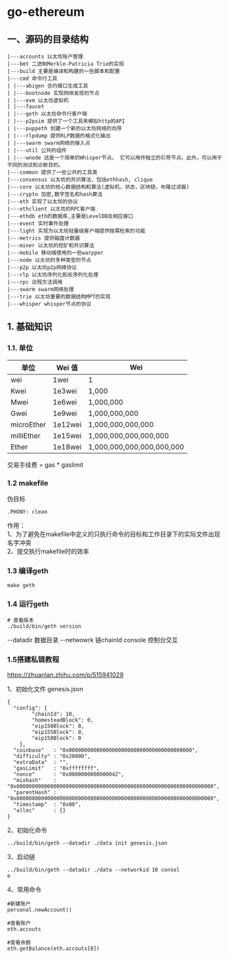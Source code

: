 # go-ethereum

## 一、源码的目录结构

``` text
|---accounts 以太坊账户管理
|---bmt 二进制Merkle-Patricia Trie的实现
|---build 主要是编译和构建的一些脚本和配置
|---cmd 命令行工具
| |---abigen 合约接口生成工具
| |---bootnode 实现网络发现的节点
| |---evm 以太坊虚拟机
| |---faucet
| |---geth 以太坊命令行客户端
| |---p2psim 提供了一个工具来模拟http的API
| |---puppeth 创建一个新的以太坊网络的向导
| |---rlpdump 提供RLP数据的格式化输出
| |---swarm swarm网络的接入点
| |---util 公共的组件
| |---wnode 这是一个简单的Whisper节点。 它可以用作独立的引导节点。此外，可以用于不同的测试和诊断目的。
|---common 提供了一些公共的工具类
|---consensus 以太坊的共识算法，包括ethhash, clique
|---core 以太坊的核心数据结构和算法(虚拟机，状态，区块链，布隆过滤器)
|---crypto 加密,数字签名和hash算法
|---eth 实现了以太坊的协议
|---ethclient 以太坊的RPC客户端
|---ethdb eth的数据库,主要是LevelDB及相应接口
|---event 实时事件处理
|---light 实现为以太坊轻量级客户端提供按需检索的功能
|---metrics 提供磁盘计数器
|---miner 以太坊的挖矿和共识算法
|---mobile 移动端使用的一些warpper
|---node 以太坊的多种类型的节点
|---p2p 以太坊p2p网络协议
|---rlp 以太坊序列化和反序列化处理
|---rpc 远程方法调用
|---swarm swarm网络处理
|---trie 以太坊重要的数据结构MPT的实现
|---whisper whisper节点的协议
```

## 1. 基础知识
### 1.1. 单位

|单位	    |Wei 值	    |Wei    |
| --------- | --------- | -------- |  
|wei	    |1wei	    |1   |
|Kwei	    |1e3wei	    |1,000  |
|Mwei	    |1e6wei	    |1,000,000  |
|Gwei	    |1e9wei	    |1,000,000,000 | 
|microEther	|1e12wei	|1,000,000,000,000  |
|milliEther	|1e15wei	|1,000,000,000,000,000 | 
|Ether	    |1e18wei	|1,000,000,000,000,000,000 | 

交易手续费 = gas * gaslimit

### 1.2 makefile

伪目标
```text
.PHONY: clean
```
作用：  
1、为了避免在makefile中定义的只执行命令的目标和工作目录下的实际文件出现名字冲突  
2、提交执行makefile时的效率


### 1.3 编译geth
```shell
make geth
```

### 1.4 运行geth
```shell
# 查看版本
./build/bin/geth version
```

--datadir 数据目录
--netwowrk 链chainId
console 控制台交互

### 1.5搭建私链教程
https://zhuanlan.zhihu.com/p/515941029  

1、初始化文件
genesis.json
```text
{
  "config": {
        "chainId": 10,
        "homesteadBlock": 0,
	    "eip150Block": 0,
        "eip155Block": 0,
        "eip158Block": 0
    },
  "coinbase"   : "0x0000000000000000000000000000000000000000",
  "difficulty" : "0x20000",
  "extraData"  : "",
  "gasLimit"   : "0xffffffff",
  "nonce"      : "0x0000000000000042",
  "mixhash"    : "0x0000000000000000000000000000000000000000000000000000000000000000",
  "parentHash" : "0x0000000000000000000000000000000000000000000000000000000000000000",
  "timestamp"  : "0x00",
  "alloc"      : {}
}

```
2、初始化命令
```shell
../build/bin/geth --datadir ./data init genesis.json
```

3、启动链
```shell
../build/bin/geth --datadir ./data --networkid 10 consol
e
```

4、常用命令
```shell
#新建账户
personal.newAccount()

#查看账户
eth.accouts

#查看余额
eth.getBalance(eth.accouts[0])
```


